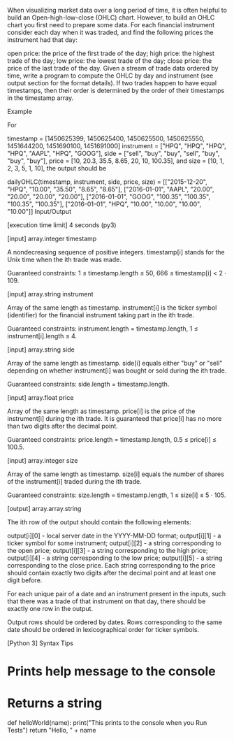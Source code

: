 When visualizing market data over a long period of time, it is often helpful to build an Open-high-low-close (OHLC) chart. However, to build an OHLC chart you first need to prepare some data. For each financial instrument consider each day when it was traded, and find the following prices the instrument had that day:

open price: the price of the first trade of the day;
high price: the highest trade of the day;
low price: the lowest trade of the day;
close price: the price of the last trade of the day.
Given a stream of trade data ordered by time, write a program to compute the OHLC by day and instrument (see output section for the format details).
If two trades happen to have equal timestamps, then their order is determined by the order of their timestamps in the timestamp array.

Example

For

timestamp = [1450625399, 1450625400, 1450625500, 
             1450625550, 1451644200, 1451690100, 1451691000]
instrument = ["HPQ", "HPQ", "HPQ", "HPQ", "AAPL", "HPQ", "GOOG"],
side = ["sell", "buy", "buy", "sell", "buy", "buy", "buy"],
price = [10, 20.3, 35.5, 8.65, 20, 10, 100.35], and
size = [10, 1, 2, 3, 5, 1, 10], the output should be

dailyOHLC(timestamp, instrument, side, price, size) = 
[["2015-12-20", "HPQ", "10.00", "35.50", "8.65", "8.65"],
 ["2016-01-01", "AAPL", "20.00", "20.00", "20.00", "20.00"],
 ["2016-01-01", "GOOG", "100.35", "100.35", "100.35", "100.35"],
 ["2016-01-01", "HPQ", "10.00", "10.00", "10.00", "10.00"]]
Input/Output

[execution time limit] 4 seconds (py3)

[input] array.integer timestamp

A nondecreasing sequence of positive integers. timestamp[i] stands for the Unix time when the ith trade was made.

Guaranteed constraints:
1 ≤ timestamp.length ≤ 50,
666 ≤ timestamp[i] < 2 · 109.

[input] array.string instrument

Array of the same length as timestamp. instrument[i] is the ticker symbol (identifier) for the financial instrument taking part in the ith trade.

Guaranteed constraints:
instrument.length = timestamp.length,
1 ≤ instrument[i].length ≤ 4.

[input] array.string side

Array of the same length as timestamp. side[i] equals either "buy" or "sell" depending on whether instrument[i] was bought or sold during the ith trade.

Guaranteed constraints:
side.length = timestamp.length.

[input] array.float price

Array of the same length as timestamp. price[i] is the price of the instrument[i] during the ith trade. It is guaranteed that price[i] has no more than two digits after the decimal point.

Guaranteed constraints:
price.length = timestamp.length,
0.5 ≤ price[i] ≤ 100.5.

[input] array.integer size

Array of the same length as timestamp. size[i] equals the number of shares of the instrument[i] traded during the ith trade.

Guaranteed constraints:
size.length = timestamp.length,
1 ≤ size[i] ≤ 5 · 105.

[output] array.array.string

The ith row of the output should contain the following elements:

output[i][0] - local server date in the YYYY-MM-DD format;
output[i][1] - a ticker symbol for some instrument;
output[i][2] - a string corresponding to the open price;
output[i][3] - a string corresponding to the high price;
output[i][4] - a string corresponding to the low price;
output[i][5] - a string corresponding to the close price.
Each string corresponding to the price should contain exactly two digits after the decimal point and at least one digit before.

For each unique pair of a date and an instrument present in the inputs, such that there was a trade of that instrument on that day, there should be exactly one row in the output.

Output rows should be ordered by dates. Rows corresponding to the same date should be ordered in lexicographical order for ticker symbols.

[Python 3] Syntax Tips

# Prints help message to the console
# Returns a string
def helloWorld(name):
    print("This prints to the console when you Run Tests")
    return "Hello, " + name
